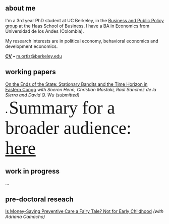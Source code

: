 ## about me

I'm a 3rd year PhD student at UC Berkeley, in the [Business and Public Policy group](https://haas.berkeley.edu/bpp) at the Haas School of Business. I have a BA in Economics from Universidad de los Andes (Colombia).

My research interests are in political economy, behavioral economics and development economics.

**[CV](pdf/CV_MO.pdf) •**  m.ortiz@berkeley.edu


## working papers

[On the Ends of the State: Stationary Bandits and the Time Horizon in Eastern Congo](pdf/TimeHorizon.pdf)
_with Soeren Henn, Christian Mastaki, Raúl Sánchez de la Sierra and David Q. Wu (submitted)_ <br/>
• <span style="font-family:Papyrus; font-size:4em;">Summary for a broader audience: [here](https://bfi.uchicago.edu/insight/finding/on-the-ends-of-the-state-stationary-bandits-and-the-time-horizon-in-eastern-congo/)</span>

## work in progress

...

## pre-doctoral reseach

[Is Money-Saving Preventive Care a Fairy Tale? Not for Early Childhood](https://miguelortizp.github.io/)
_(with Adriana Camacho)_


